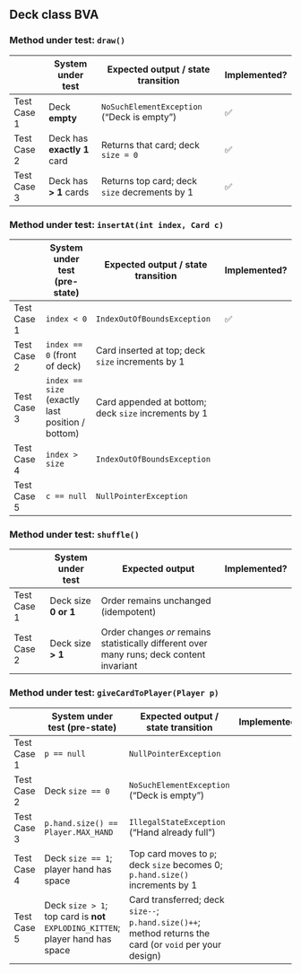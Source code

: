 ## Deck class BVA

### Method under test: `draw()`

|             | System under test           | Expected output / state transition            | Implemented?       |
|-------------|-----------------------------|-----------------------------------------------|--------------------|
| Test Case 1 | Deck **empty**              | `NoSuchElementException` (“Deck is empty”)    | :white_check_mark: |
| Test Case 2 | Deck has **exactly 1** card | Returns that card; deck `size = 0`            | :white_check_mark: |
| Test Case 3 | Deck has **> 1** cards      | Returns top card; deck `size` decrements by 1 | :white_check_mark: |

### Method under test: `insertAt(int index, Card c)`

|             | System under test (pre-state)                    | Expected output / state transition                   | Implemented?       |
|-------------|--------------------------------------------------|------------------------------------------------------|--------------------|
| Test Case 1 | `index < 0`                                      | `IndexOutOfBoundsException`                          | :white_check_mark: |
| Test Case 2 | `index == 0` (front of deck)                     | Card inserted at top; deck `size` increments by 1    |                    |
| Test Case 3 | `index == size` (exactly last position / bottom) | Card appended at bottom; deck `size` increments by 1 |                    |
| Test Case 4 | `index > size`                                   | `IndexOutOfBoundsException`                          |                    |
| Test Case 5 | `c == null`                                      | `NullPointerException`                               |                    |

### Method under test: `shuffle()`

|             | System under test    | Expected output                                                                           | Implemented? |
|-------------|----------------------|-------------------------------------------------------------------------------------------|--------------|
| Test Case 1 | Deck size **0 or 1** | Order remains unchanged (idempotent)                                                      |              |
| Test Case 2 | Deck size **> 1**    | Order changes _or_ remains statistically different over many runs; deck content invariant |              |

### Method under test: `giveCardToPlayer(Player p)`

|             | System under test (pre-state)                                                  | Expected output / state transition                                                                      | Implemented? |
|-------------|--------------------------------------------------------------------------------|---------------------------------------------------------------------------------------------------------|--------------|
| Test Case 1 | `p == null`                                                                    | `NullPointerException`                                                                                  |              |
| Test Case 2 | Deck `size == 0`                                                               | `NoSuchElementException` (“Deck is empty”)                                                              |              |
| Test Case 3 | `p.hand.size() == Player.MAX_HAND`                                             | `IllegalStateException` (“Hand already full”)                                                           |              |
| Test Case 4 | Deck `size == 1`; player hand has space                                        | Top card moves to `p`; deck `size` becomes 0; `p.hand.size()` increments by 1                           |              |
| Test Case 5 | Deck `size > 1`; top card is **not** `EXPLODING_KITTEN`; player hand has space | Card transferred; deck `size--`; `p.hand.size()++`; method returns the card (or `void` per your design) |              |

